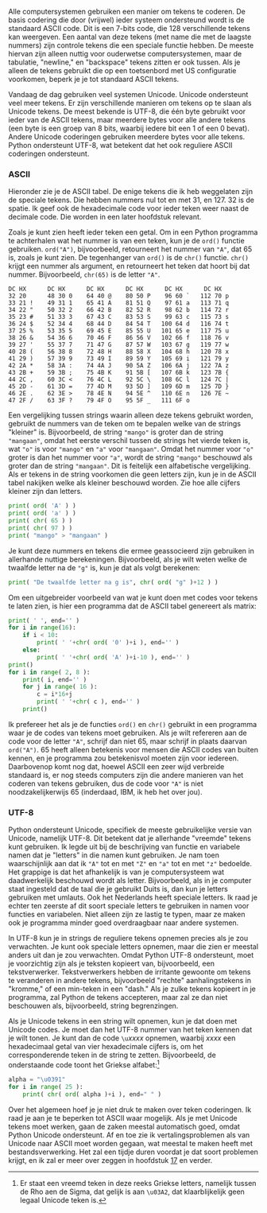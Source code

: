 Alle computersystemen gebruiken een manier om tekens te coderen. De
basis codering die door (vrijwel) ieder systeem ondersteund wordt is de
standaard ASCII code. Dit is een 7-bits code, die 128 verschillende
tekens kan weergeven. Een aantal van deze tekens (met name die met de
laagste nummers) zijn controle tekens die een speciale functie hebben.
De meeste hiervan zijn alleen nuttig voor ouderwetse computersystemen,
maar de tabulatie, "newline," en "backspace" tekens zitten er ook
tussen. Als je alleen de tekens gebruikt die op een toetsenbord met US
configuratie voorkomen, beperk je je tot standaard ASCII tekens.

Vandaag de dag gebruiken veel systemen Unicode. Unicode ondersteunt veel
meer tekens. Er zijn verschillende manieren om tekens op te slaan als
Unicode tekens. De meest bekende is UTF-8, die één byte gebruikt voor
ieder van de ASCII tekens, maar meerdere bytes voor alle andere tekens
(een byte is een groep van 8 bits, waarbij iedere bit een 1 of een 0
bevat). Andere Unicode coderingen gebruiken meerdere bytes voor alle
tekens. Python ondersteunt UTF-8, wat betekent dat het ook reguliere
ASCII coderingen ondersteunt.

### ASCII

Hieronder zie je de ASCII tabel. De enige tekens die ik heb weggelaten
zijn de speciale tekens. Die hebben nummers nul tot en met 31, en 127.
32 is de spatie. Ik geef ook de hexadecimale code voor ieder teken weer
naast de decimale code. Die worden in een later hoofdstuk relevant.

Zoals je kunt zien heeft ieder teken een getal. Om in een Python
programma te achterhalen wat het nummer is van een teken, kun je de
`ord()` functie gebruiken. `ord("A")`, bijvoorbeeld, retourneert het
nummer van `"A"`, dat 65 is, zoals je kunt zien. De tegenhanger van
`ord()` is de `chr()` functie. `chr()` krijgt een nummer als argument,
en retourneert het teken dat hoort bij dat nummer. Bijvoorbeeld,
`chr(65)` is de letter `"A"`.

    DC HX      DC HX      DC HX      DC HX      DC HX      DC HX
    32 20      48 30 0    64 40 @    80 50 P    96 60 `   112 70 p
    33 21 !    49 31 1    65 41 A    81 51 Q    97 61 a   113 71 q
    34 22 "    50 32 2    66 42 B    82 52 R    98 62 b   114 72 r
    35 23 #    51 33 3    67 43 C    83 53 S    99 63 c   115 73 s
    36 24 $    52 34 4    68 44 D    84 54 T   100 64 d   116 74 t
    37 25 %    53 35 5    69 45 E    85 55 U   101 65 e   117 75 u
    38 26 &    54 36 6    70 46 F    86 56 V   102 66 f   118 76 v
    39 27 '    55 37 7    71 47 G    87 57 W   103 67 g   119 77 w
    40 28 (    56 38 8    72 48 H    88 58 X   104 68 h   120 78 x
    41 29 )    57 39 9    73 49 I    89 59 Y   105 69 i   121 79 y
    42 2A *    58 3A :    74 4A J    90 5A Z   106 6A j   122 7A z
    43 2B +    59 3B ;    75 4B K    91 5B [   107 6B k   123 7B {
    44 2C ,    60 3C <    76 4C L    92 5C \   108 6C l   124 7C |
    45 2D -    61 3D =    77 4D M    93 5D ]   109 6D m   125 7D }
    46 2E .    62 3E >    78 4E N    94 5E ^   110 6E n   126 7E ~
    47 2F /    63 3F ?    79 4F O    95 5F _   111 6F o

Een vergelijking tussen strings waarin alleen deze tekens gebruikt
worden, gebruikt de nummers van de teken om te bepalen welke van de
strings "kleiner" is. Bijvoorbeeld, de string `"mango"` is groter dan de
string `"mangaan"`, omdat het eerste verschil tussen de strings het
vierde teken is, wat `"o"` is voor `"mango"` en `"a"` voor `"mangaan"`.
Omdat het nummer voor `"o"` groter is dan het nummer voor `"a"`, wordt
de string `"mango"` beschouwd als groter dan de string `"mangaan"`. Dit
is feitelijk een alfabetische vergelijking. Als er tekens in de string
voorkomen die geen letters zijn, kun je in de ASCII tabel nakijken welke
als kleiner beschouwd worden. Zie hoe alle cijfers kleiner zijn dan
letters.

```python
print( ord( 'A' ) )
print( ord( 'a' ) )
print( chr( 65 ) )
print( chr( 97 ) )
print( "mango" > "mangaan" )
```

Je kunt deze nummers en tekens die ermee geassocieerd zijn gebruiken in
allerhande nuttige berekeningen. Bijvoorbeeld, als je wilt weten welke
de twaalfde letter na de `"g"` is, kun je dat als volgt berekenen:

```python
print( "De twaalfde letter na g is", chr( ord( "g" )+12 ) )
```

Om een uitgebreider voorbeeld van wat je kunt doen met codes voor tekens
te laten zien, is hier een programma dat de ASCII tabel genereert als
matrix:

```python
print( ' ', end='' )
for i in range(16):
    if i < 10:
        print( ' '+chr( ord( '0' )+i ), end='' )
    else:
        print( ' '+chr( ord( 'A' )+i-10 ), end='' )
print()
for i in range( 2, 8 ):
    print( i, end='' )
    for j in range( 16 ):
        c = i*16+j
        print( ' '+chr( c ), end='' )
    print()
```

Ik prefereer het als je de functies `ord()` en `chr()` gebruikt in een
programma waar je de codes van tekens moet gebruiken. Als je wilt
refereren aan de code voor de letter `"A"`, schrijf dan niet 65, maar
schrijf in plaats daarvan `ord("A")`. 65 heeft alleen betekenis voor
mensen die ASCII codes van buiten kennen, en je programma zou
betekenisvol moeten zijn voor iedereen. Daarbovenop komt nog dat, hoewel
ASCII een zeer wijd verbreide standaard is, er nog steeds computers zijn
die andere manieren van het coderen van tekens gebruiken, dus de code
voor `"A"` is niet noodzakelijkerwijs 65 (inderdaad, IBM, ik heb het
over jou).

### UTF-8

Python ondersteunt Unicode, specifiek de meeste gebruikelijke versie van
Unicode, namelijk UTF-8. Dit betekent dat je allerhande "vreemde" tekens
kunt gebruiken. Ik legde uit bij de beschrijving van functie en
variabele namen dat je "letters" in die namen kunt gebruiken. Je nam
toen waarschijnlijk aan dat ik `"A"` tot en met `"Z"` en `"a"` tot en
met `"z"` bedoelde. Het grappige is dat het afhankelijk is van je
computersysteem wat daadwerkelijk beschouwd wordt als letter.
Bijvoorbeeld, als in je computer staat ingesteld dat de taal die je
gebruikt Duits is, dan kun je letters gebruiken met umlauts. Ook het
Nederlands heeft speciale letters. Ik raad je echter ten zeerste af dit
soort speciale letters te gebruiken in namen voor functies en
variabelen. Niet alleen zijn ze lastig te typen, maar ze maken ook je
programma minder goed overdraagbaar naar andere systemen.

In UTF-8 kun je in strings de reguliere tekens opnemen precies als je
zou verwachten. Je kunt ook speciale letters opnemen, maar die zien er
meestal anders uit dan je zou verwachten. Omdat Python UTF-8
ondersteunt, moet je voorzichtig zijn als je teksten kopieert van,
bijvoorbeeld, een tekstverwerker. Tekstverwerkers hebben de irritante
gewoonte om tekens te veranderen in andere tekens, bijvoorbeeld "rechte"
aanhalingstekens in "kromme," of een min-teken in een "dash." Als je
zulke tekens kopieert in je programma, zal Python de tekens accepteren,
maar zal ze dan niet beschouwen als, bijvoorbeeld, string begrenzingen.

Als je Unicode tekens in een string wilt opnemen, kun je dat doen met
Unicode codes. Je moet dan het UTF-8 nummer van het teken kennen dat je
wilt tonen. Je kunt dan de code `\u`$xxxx$ opnemen, waarbij $xxxx$ een
hexadecimaal getal van vier hexadecimale cijfers is, om het
corresponderende teken in de string te zetten. Bijvoorbeeld, de
onderstaande code toont het Griekse alfabet:[^14]

```python
alpha = "\u0391"
for i in range( 25 ):
    print( chr( ord( alpha )+i ), end=" " )
```

Over het algemeen hoef je je niet druk te maken over teken coderingen.
Ik raad je aan je te beperken tot ASCII waar mogelijk. Als je met
Unicode tekens moet werken, gaan de zaken meestal automatisch goed,
omdat Python Unicode ondersteunt. Af en toe zie ik vertalingsproblemen
als van Unicode naar ASCII moet worden gegaan, wat meestal te maken
heeft met bestandsverwerking. Het zal een tijdje duren voordat je dat
soort problemen krijgt, en ik zal er meer over zeggen in hoofdstuk
<a href="#ch:textfiles" data-reference-type="ref" data-reference="ch:textfiles">17</a>
en verder.

[^14]: Er staat een vreemd teken in deze reeks Griekse letters, namelijk
    tussen de Rho aen de Sigma, dat gelijk is aan `\u03A2`, dat
    klaarblijkelijk geen legaal Unicode teken is.
